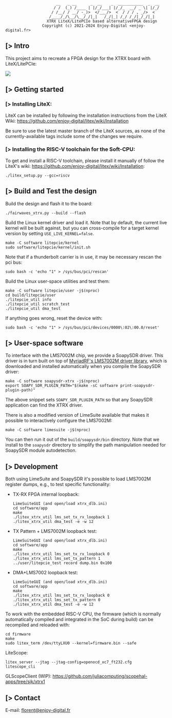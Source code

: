                           __   _ __      _  __    _  ___________  _  __
                         / /  (_) /____ | |/_/___| |/_/_  __/ _ \| |/_/
                        / /__/ / __/ -_)>  </___/>  <  / / / , _/>  <
                       /____/_/\__/\__/_/|_|   /_/|_| /_/ /_/|_/_/|_|
                      XTRX LiteX/LitePCIe based alternativeFPGA design
                    Copyright (c) 2021-2024 Enjoy-Digital <enjoy-digital.fr>

[> Intro
--------

This project aims to recreate a FPGA design for the XTRX board with
LiteX/LitePCIe:

![](https://user-images.githubusercontent.com/1450143/147348139-503834af-76d5-4172-8ca0-e323b719fa17.png)

[> Getting started
------------------

### [> Installing LiteX:

LiteX can be installed by following the installation instructions from the LiteX
Wiki: https://github.com/enjoy-digital/litex/wiki/Installation

Be sure to use the latest master branch of the LiteX sources, as none of the
currently-available tags include some of the changes we require.

### [> Installing the RISC-V toolchain for the Soft-CPU:

To get and install a RISC-V toolchain, please install it manually of follow the
LiteX's wiki: https://github.com/enjoy-digital/litex/wiki/Installation:

```
./litex_setup.py --gcc=riscv
```


[> Build and Test the design
----------------------------

Build the design and flash it to the board:

```
./fairwaves_xtrx.py --build --flash
```

Build the Linux kernel driver and load it.
Note that by default, the current live kernel will be built against, but you can cross-compile for a target kernel version by setting `USE_LIVE_KERNEL=false`.

```
make -C software litepcie/kernel
sudo software/litepcie/kernel/init.sh
```

Note that if a thunderbolt carrier is in use, it may be necessary rescan the pci bus:

```
sudo bash -c 'echo "1" > /sys/bus/pci/rescan'
```

Build the Linux user-space utilities and test them:

```
make -C software litepcie/user -j$(nproc)
cd build/litepcie/user
./litepcie_util info
./litepcie_util scratch_test
./litepcie_util dma_test
```

If anything goes wrong, reset the device with:

```
sudo bash -c 'echo "1" > /sys/bus/pci/devices/0000\:02\:00.0/reset'
```


[> User-space software
----------------------

To interface with the LMS7002M chip, we provide a SoapySDR driver. This driver
is in turn built on top of [MyriadRF's LMS7002M driver
library](https://github.com/myriadrf/LMS7002M-driver), which is downloaded and
installed automatically when you compile the SoapySDR driver:

```
make -C software soapysdr-xtrx -j$(nproc)
export SOAPY_SDR_PLUGIN_PATH="$(make -sC software print-soapysdr-plugin-path)"
```

The above snippet sets `SOAPY_SDR_PLUGIN_PATH` so that any SoapySDR application
can find the XTRX driver.

There is also a modified version of LimeSuite available that makes it possible
to interactively configure the LMS7002M:

```
make -C software limesuite -j$(nproc)
```

You can then run it out of the `build/soapysdr/bin` directory.  Note that we
install to the `soapysdr` directory to simplify the path manipulation needed
for SoapySDR module autodetection.

[> Development
--------------

Both using LimeSuite and SoapySDR it's possible to load LMS7002M register dumps,
e.g., to test specific functionality:

- TX-RX FPGA internal loopback:

  ```
  LimeSuiteGUI (and open/load xtrx_dlb.ini)
  cd software/app
  make
  ./litex_xtrx_util lms_set_tx_rx_loopback 1
  ./litex_xtrx_util dma_test -e -w 12
  ```

- TX Pattern + LMS7002M loopback test:

  ```
  LimeSuiteGUI (and open/load xtrx_dlb.ini)
  cd software/app
  make
  ./litex_xtrx_util lms_set_tx_rx_loopback 0
  ./litex_xtrx_util lms_set_tx_pattern 1
  ../user/litepcie_test record dump.bin 0x100
  ```

- DMA+LMS7002 loopback test:

  ```
  LimeSuiteGUI (and open/load xtrx_dlb.ini)
  cd software/app
  make
  ./litex_xtrx_util lms_set_tx_rx_loopback 0
  ./litex_xtrx_util lms_set_tx_pattern 0
  ./litex_xtrx_util dma_test -e -w 12
  ```

To work with the embedded RISC-V CPU, the firmware (which is normally
automatically compiled and integrated in the SoC during build) can be recompiled
and reloaded with:

```
cd firmware
make
sudo litex_term /dev/ttyLXU0 --kernel=firmware.bin --safe
```

LiteScope:

```
litex_server --jtag --jtag-config=openocd_xc7_ft232.cfg
litescope_cli
```

GLScopeClient (WIP):
https://github.com/juliacomputing/scopehal-apps/tree/sjk/xtrx1


[> Contact
----------

E-mail: florent@enjoy-digital.fr
